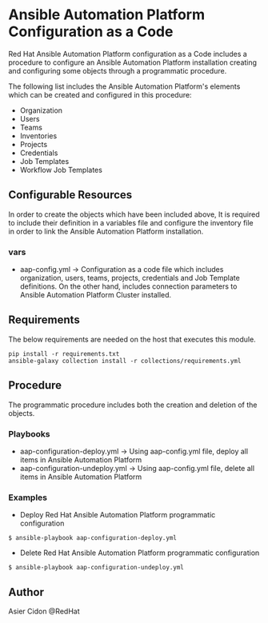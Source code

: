 # Ansible Automation Platform Configuration as a Code

Red Hat Ansible Automation Platform configuration as a Code includes a procedure to configure an Ansible Automation Platform installation creating and configuring some objects through a programmatic procedure. 

The following list includes the Ansible Automation Platform's elements which can be created and configured in this procedure:

-   Organization
-   Users
-   Teams
-   Inventories
-   Projects
-   Credentials
-   Job Templates
-   Workflow Job Templates

## Configurable Resources

In order to create the objects which have been included above, It is required to include their definition in a variables file and configure the inventory file in order to link the Ansible Automation Platform installation.

### vars

-   aap-config.yml -> Configuration as a code file which includes organization, users, teams, projects, credentials and Job Template definitions. On the other hand, includes connection parameters to Ansible Automation Platform Cluster installed.

## Requirements

The below requirements are needed on the host that executes this module.

```$bash
pip install -r requirements.txt
ansible-galaxy collection install -r collections/requirements.yml
```

## Procedure

The programmatic procedure includes both the creation and deletion of the objects.

### Playbooks

-   aap-configuration-deploy.yml -> Using aap-config.yml file, deploy all items in Ansible Automation Platform
-   aap-configuration-undeploy.yml -> Using aap-config.yml file, delete all items in Ansible Automation Platform

### Examples

-   Deploy Red Hat Ansible Automation Platform programmatic configuration
```
$ ansible-playbook aap-configuration-deploy.yml
```

-   Delete Red Hat Ansible Automation Platform programmatic configuration
```
$ ansible-playbook aap-configuration-undeploy.yml
```

## Author

Asier Cidon @RedHat


